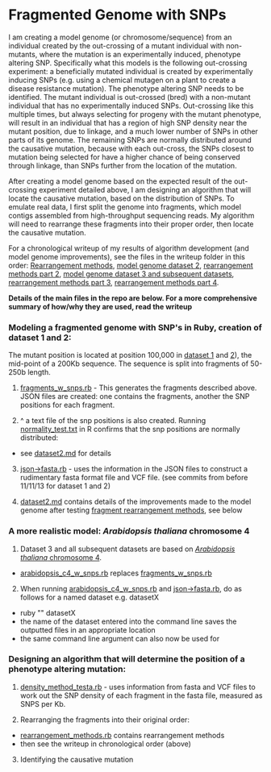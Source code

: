 Fragmented Genome with SNPs
===========================

I am creating a model genome (or chromosome/sequence) from an individual created by the out-crossing of a mutant individual with non-mutants, where the mutation is an experimentally induced, phenotype altering SNP. Specifically what this models is the following out-crossing experiment: a beneficially mutated individual is created by experimentally inducing SNPs (e.g. using a chemical mutagen on a plant to create a disease resistance mutation). The phenotype altering SNP needs to be identified. The mutant individual is out-crossed (bred) with a non-mutant individual that has no experimentally induced SNPs. Out-crossing like this multiple times, but always selecting for progeny with the mutant phenotype, will result in an individual that has a region of high SNP density near the mutant position, due to linkage, and a much lower number of SNPs in other parts of its genome. The remaining SNPs are normally distributed around the causative mutation, because with each out-cross, the SNPs closest to mutation being selected for have a higher chance of being conserved through linkage, than SNPs further from the location of the mutation.

After creating a model genome based on the expected result of the out-crossing experiment detailed above, I am designing an algorithm that will locate the causative mutation, based on the distribution of SNPs. To emulate real data, I first split the genome into fragments, which model contigs assembled from high-throughput sequencing reads. My algorithm will need to rearrange these fragments into their proper order, then locate the causative mutation.

For a chronological writeup of my results of algorithm development (and model genome improvements), see the files in the writeup folder in this order: [Rearrangement methods](https://github.com/edwardchalstrey1/fragmented_genome_with_snps/blob/master/writeup/rearrangement_methods.md), [model genome dataset 2](https://github.com/edwardchalstrey1/fragmented_genome_with_snps/blob/master/writeup/dataset2.md), [rearrangement methods part 2](https://github.com/edwardchalstrey1/fragmented_genome_with_snps/blob/master/writeup/p2_rearrangement_methods.md), [model genome dataset 3 and subsequent datasets](https://github.com/edwardchalstrey1/fragmented_genome_with_snps/blob/master/writeup/arabidopsis_chromosome4.md), [rearrangement methods part 3](https://github.com/edwardchalstrey1/fragmented_genome_with_snps/blob/master/writeup/p3_rearrangement_methods.md), [rearrangement methods part 4](https://github.com/edwardchalstrey1/fragmented_genome_with_snps/blob/master/writeup/p4_rearrangement_methods.md).

**Details of the main files in the repo are below. For a more comprehensive summary of how/why they are used, read the writeup**

### Modeling a fragmented genome with SNP's in Ruby, creation of dataset 1 and 2:

The mutant position is located at position 100,000 in [dataset 1](https://github.com/edwardchalstrey1/fragmented_genome_with_snps/tree/master/fasta_vcf) and [2](https://github.com/edwardchalstrey1/fragmented_genome_with_snps/tree/master/fasta_vcf_d2)), the mid-point of a 200Kb sequence. The sequence is split into fragments of 50-250b length.

1. [fragments_w_snps.rb](https://github.com/edwardchalstrey1/fragmented_genome_with_snps/blob/master/fragments_w_snps.rb) - This generates the fragments described above. JSON files are created: one contains the fragments, another the SNP positions for each fragment.

2. ^ a text file of the snp positions is also created. Running [normality_test.txt](https://github.com/edwardchalstrey1/fragmented_genome_with_snps/blob/master/normality_test.txt) in R confirms that the snp positions are normally distributed:
 - see [dataset2.md](https://github.com/edwardchalstrey1/fragmented_genome_with_snps/blob/master/writeup/dataset2.md) for details

3. [json->fasta.rb](https://github.com/edwardchalstrey1/fragmented_genome_with_snps/blob/master/json-%3Efasta.rb) - uses the information in the JSON files to construct a rudimentary fasta format file and VCF file. (see commits from before 11/11/13 for dataset 1 and 2)

4. [dataset2.md](https://github.com/edwardchalstrey1/fragmented_genome_with_snps/blob/master/writeup/dataset2.md) contains details of the improvements made to the model genome after testing [fragment rearrangement methods](https://github.com/edwardchalstrey1/fragmented_genome_with_snps/blob/master/rearrangement_methods.rb), see below

### A more realistic model: *Arabidopsis thaliana* chromosome 4

1. Dataset 3 and all subsequent datasets are based on [*Arabidopsis thaliana* chromosome 4](https://github.com/edwardchalstrey1/fragmented_genome_with_snps/blob/master/writeup/arabidopsis_chromosome4.md).
 - [arabidopsis_c4_w_snps.rb](https://github.com/edwardchalstrey1/fragmented_genome_with_snps/blob/master/arabidopsis_c4_w_snps.rb) replaces [fragments_w_snps.rb](https://github.com/edwardchalstrey1/fragmented_genome_with_snps/blob/master/fragments_w_snps.rb)
 
2. When running [arabidopsis_c4_w_snps.rb](https://github.com/edwardchalstrey1/fragmented_genome_with_snps/blob/master/arabidopsis_c4_w_snps.rb) and [json->fasta.rb](https://github.com/edwardchalstrey1/fragmented_genome_with_snps/blob/master/json-%3Efasta.rb), do as follows for a named dataset e.g. datasetX
 - ruby "" datasetX
 - the name of the dataset entered into the command line saves the outputted files in an appropriate location
 - the same command line argument can also now be used for 

### Designing an algorithm that will determine the position of a phenotype altering mutation:

1. [density_method_testa.rb](https://github.com/edwardchalstrey1/fragmented_genome_with_snps/blob/master/density_method_testa.rb) - uses information from fasta and VCF files to work out the SNP density of each fragment in the fasta file, measured as SNPS per Kb.

2. Rearranging the fragments into their original order:
 - [rearrangement_methods.rb](https://github.com/edwardchalstrey1/fragmented_genome_with_snps/blob/master/rearrangement_methods.rb) contains rearrangement methods
 - then see the writeup in chronological order (above)
 
3. Identifying the causative mutation
